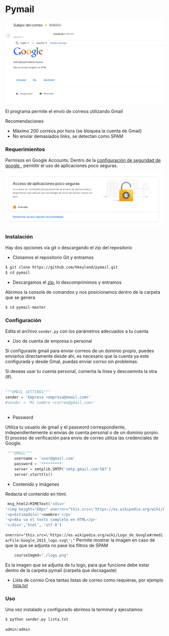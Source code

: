 # Pymail

![N|Ejemplo](./envio.jpg?raw=true "Envío")

El programa permite el envío de correos utilizando Gmail

Recomendaciones
  - Máximo 200 correos por hora (se bloquea la cuenta de Gmail)
  - No enviar demasiados links, se detectan como SPAM


### Requerimientos

Permisos en Google Accounts:
Dentro de la [configuración de seguridad de google ](https://myaccount.google.com/security), permitir el uso de aplicaciones poco seguras.

![N|Habilitar ](./permisos.png?raw=true "Permisos")

### Instalación

Hay dos opciones via git o descargando el zip del repositorio

  - Clonamos el repositorio Git y entramos

```sh
$ git clone https://github.com/hkeyland/pymail.git
$ cd pymail
```

  - Descargamos el [zip](https://github.com/hkeyland/pymail/archive/master.zip), lo descomprimimos y entramos


Abrimos la consola de comandos y nos posicionamos dentro de la carpeta que se genera


```sh
$ cd pymail-master
```


### Configuración

Edita el archivo `sender.py` con los parámetros adecuados a tu cuenta 

  - Uso de cuenta de empresa o personal

Si configuraste gmail para enviar correos de un dominio propio, puedes enviarlos directamente desde ahi, es necesario que la cuenta ya este configurada y desde Gmal, puedas enviar corrso sin problemas.

Si deseas usar tu cuenta personal, comenta la línea y descoemnta la otra (#).
```python

"""EMAIL SETTINGS"""
sender = 'Empresa <empresa@email.com>'
#sender = 'Mi nombre <correo@gmail.com>'



```

  - Password

Utiliza tu usuario de gmail y el password correspondiente, independientemente si envias de cuenta personal o de un dominio porpio. El proceso de verificación para envio de correo utiliza las credenciales de Google.  

```python
 """GMAIL"""
    username = 'user@gmail.com'
    password = '*********'
    server = smtplib.SMTP('smtp.gmail.com:587')
    server.starttls()

```


  - Contenido y imágenes

Redacta el contenido en html.  

```python
 msg_html2=MIMEText('<div>'
'<img height="60px" onerror="this.src=\'https://es.wikipedia.org/wiki/Logo_de_Google#/media/File:Google_2015_logo.svg\';" src="cid:image1" alt="Logo" >'
'<p>Estimado(a)'+nombre+'</p>'
'<p>Aka va el texto completo en HTML</p>'
'</div>','html', 'utf-8')
```

`
onerror="this.src=\'https://es.wikipedia.org/wiki/Logo_de_Google#/media/File:Google_2015_logo.svg\';"
`
Permite mostrar la imagen en caso de que la que se adjunta no pase los filtros de SPAM


```python
    courseImgmd="./logo.png"
```

Es la imagen que se adjunta de tu logo, para que funcione debe estar dentro de la carpeta pymail (carpeta que decsagaste)


  - Lista de correo
Crea tantas listas de correo como requieras, por ejemplo [lista.txt](./lista.txt?raw=true "Lista")


### Uso

Una vez instalado y configurado abrimos la terminal y ejecutamos:

```sh
$ python sender.py lista.txt
```



`
admin:admin
`

